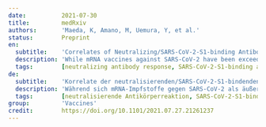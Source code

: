 ```yaml
---
date:          2021-07-30
title:         medRxiv
authors:       'Maeda, K, Amano, M, Uemura, Y, et al.'
status:        Preprint
en:
  subtitle:    'Correlates of Neutralizing/SARS-CoV-2-S1-binding Antibody Response with Adverse Effects and Immune Kinetics in BNT162b2-Vaccinated Individuals'
  description: 'While mRNA vaccines against SARS-CoV-2 have been exceedingly effective in preventing symptomatic viral infection, the features of immune response remain to be clarified.  In the present prospective observational study, 225 healthy individuals in Kumamoto General Hospital, Japan, who received two BNT162b2 doses in February 2021, were enrolled. Correlates of BNT162b2-elicited SARS-CoV-2-neutralizing activity (50% neutralization titer: NT50; assessed using infectious virions and live target cells) with SARS-CoV-2-S1-binding-IgG and -IgM levels, adverse effects (AEs), ages, and genders were examined. The average half-life of neutralizing activity and the average time length for the loss of detectable neutralizing activity were determined and the potency of serums against variants of concerns was also determined. Significant rise in NT50s was seen in serums on day 28 post-1st dose. A moderate inverse correlation was seen between NT50s and ages, but no correlation was seen between NT50s and AEs. NT50s and IgG levels on day 28 post-1st dose and pain scores following the 2nd shot were greater in women than in men. The average half-life of neutralizing activity in the vaccinees was approximately 67.8 days and the average time length for their serums to lose the detectable neutralizing activity was 198.3 days. While serums from elite-responders (NT50s>1,500-fold: the top 4% among all participants’ NT50s) potently to moderately blocked the infectivity of variants of concerns, some serums with moderate NT50s failed to block the infectivity of a beta strain. BNT162b2-elicited immune response has no significant association with AEs. BNT162b2-efficacy is likely diminished to under detection limit by 6-7 months post-1st shot. High-level neutralizing antibody-containing serums potently to moderately block the infection of SARS-CoV-2 variants; however, a few moderate-level neutralizing antibody-containing serums failed to do so. If BNT162b2-elicited immunity memory is short, an additional vaccine or other protective measures would be needed.'
  tags:        [neutralizing antibody response, SARS-CoV-2-S1-binding antibody response, adverse effects, immune kinetics, BNT162b2, vaccinated]
de:
  subtitle:    'Korrelate der neutralisierenden/SARS-CoV-2-S1-bindenden Antikörperreaktion mit unerwünschten Wirkungen und Immunkinetik bei BNT162b2-geimpften Personen'
  description: 'Während sich mRNA-Impfstoffe gegen SARS-CoV-2 als äußerst wirksam bei der Verhinderung einer symptomatischen Virusinfektion erwiesen haben, müssen die Merkmale der Immunantwort noch geklärt werden.  In die vorliegende prospektive Beobachtungsstudie wurden 225 gesunde Personen im Kumamoto General Hospital, Japan, aufgenommen, die im Februar 2021 zwei BNT162b2-Dosen erhielten. Die Korrelate der durch BNT162b2 ausgelösten SARS-CoV-2-neutralisierenden Aktivität (50 % Neutralisierungstiter: NT50; bewertet mit infektiösen Virionen und lebenden Zielzellen) mit SARS-CoV-2-S1-bindenden-IgG- und -IgM-Spiegeln, unerwünschten Wirkungen (AEs), Alter und Geschlecht wurden untersucht. Die durchschnittliche Halbwertszeit der neutralisierenden Aktivität und die durchschnittliche Zeitdauer bis zum Verlust der nachweisbaren neutralisierenden Aktivität wurden bestimmt und die Wirksamkeit der Seren gegen die betreffenden Varianten wurde ebenfalls ermittelt. Ein signifikanter Anstieg der NT50-Werte wurde in den Seren am Tag 28 nach der ersten Dosis festgestellt. Es wurde eine mäßige umgekehrte Korrelation zwischen NT50s und Alter festgestellt, aber keine Korrelation zwischen NT50s und AEs. Die NT50-Werte und IgG-Werte am Tag 28 nach der ersten Dosis sowie die Schmerzwerte nach der zweiten Spritze waren bei Frauen höher als bei Männern. Die durchschnittliche Halbwertszeit der neutralisierenden Aktivität bei den Geimpften betrug etwa 67,8 Tage, und die durchschnittliche Zeitspanne, in der ihre Seren die nachweisbare neutralisierende Aktivität verloren, betrug 198,3 Tage. Während die Seren von Elite-Respondern (NT50 > 1.500-fach: die obersten 4 % der NT50 aller Teilnehmer) die Infektiosität von Varianten von Bedenken stark bis mäßig blockierten, gelang es einigen Seren mit mäßigen NT50 nicht, die Infektiosität eines Beta-Stammes zu blockieren. Die durch BNT162b2 ausgelöste Immunreaktion steht in keinem signifikanten Zusammenhang mit Nebenwirkungen. Die Wirksamkeit von BNT162b2 ist wahrscheinlich 6-7 Monate nach der ersten Injektion auf unter die Nachweisgrenze gesunken. Hochgradig neutralisierende Antikörper enthaltende Seren blockieren die Infektion mit SARS-CoV-2-Varianten wirksam bis mäßig; einige mäßig neutralisierende Antikörper enthaltende Seren haben dies jedoch nicht geschafft. Wenn das durch BNT162b2 ausgelöste Immunitätsgedächtnis kurz ist, wären ein zusätzlicher Impfstoff oder andere Schutzmaßnahmen erforderlich.' 
  tags:        [neutralisierende Antikörperreaktion, SARS-CoV-2-S1-bindende Antikörperreaktion, unerwünschte Wirkungen, Immunkinetik, BNT162b2, geimpft]
group:         'Vaccines'
credit:        https://doi.org/10.1101/2021.07.27.21261237
---
```

